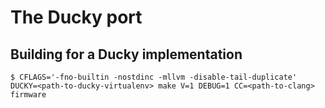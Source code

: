 # The Ducky port

## Building for a Ducky implementation

    $ CFLAGS='-fno-builtin -nostdinc -mllvm -disable-tail-duplicate' DUCKY=<path-to-ducky-virtualenv> make V=1 DEBUG=1 CC=<path-to-clang> firmware

